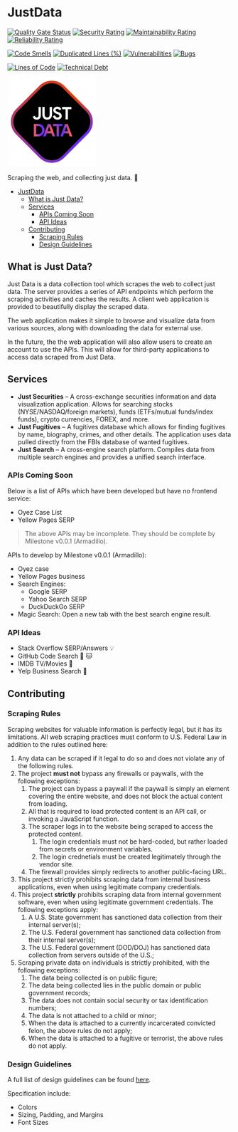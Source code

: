 # JustData

[![Quality Gate Status](https://sonarcloud.io/api/project_badges/measure?project=VirajShah21_JustData&metric=alert_status)](https://sonarcloud.io/summary/new_code?id=VirajShah21_JustData)
[![Security Rating](https://sonarcloud.io/api/project_badges/measure?project=VirajShah21_JustData&metric=security_rating)](https://sonarcloud.io/summary/new_code?id=VirajShah21_JustData)
[![Maintainability Rating](https://sonarcloud.io/api/project_badges/measure?project=VirajShah21_JustData&metric=sqale_rating)](https://sonarcloud.io/summary/new_code?id=VirajShah21_JustData)
[![Reliability Rating](https://sonarcloud.io/api/project_badges/measure?project=VirajShah21_JustData&metric=reliability_rating)](https://sonarcloud.io/summary/new_code?id=VirajShah21_JustData)

[![Code Smells](https://sonarcloud.io/api/project_badges/measure?project=VirajShah21_JustData&metric=code_smells)](https://sonarcloud.io/summary/new_code?id=VirajShah21_JustData)
[![Duplicated Lines (%)](https://sonarcloud.io/api/project_badges/measure?project=VirajShah21_JustData&metric=duplicated_lines_density)](https://sonarcloud.io/summary/new_code?id=VirajShah21_JustData)
[![Vulnerabilities](https://sonarcloud.io/api/project_badges/measure?project=VirajShah21_JustData&metric=vulnerabilities)](https://sonarcloud.io/summary/new_code?id=VirajShah21_JustData)
[![Bugs](https://sonarcloud.io/api/project_badges/measure?project=VirajShah21_JustData&metric=bugs)](https://sonarcloud.io/summary/new_code?id=VirajShah21_JustData)

<!-- [![Coverage](https://sonarcloud.io/api/project_badges/measure?project=VirajShah21_JustData&metric=coverage)](https://sonarcloud.io/summary/new_code?id=VirajShah21_JustData) -->

[![Lines of Code](https://sonarcloud.io/api/project_badges/measure?project=VirajShah21_JustData&metric=ncloc)](https://sonarcloud.io/summary/new_code?id=VirajShah21_JustData)
[![Technical Debt](https://sonarcloud.io/api/project_badges/measure?project=VirajShah21_JustData&metric=sqale_index)](https://sonarcloud.io/summary/new_code?id=VirajShah21_JustData)

<img src="./.README/logo.png" height="200px" />

Scraping the web, and collecting just data. :robot:

- [JustData](#justdata)
  - [What is Just Data?](#what-is-just-data)
  - [Services](#services)
    - [APIs Coming Soon](#apis-coming-soon)
    - [API Ideas](#api-ideas)
  - [Contributing](#contributing)
    - [Scraping Rules](#scraping-rules)
    - [Design Guidelines](#design-guidelines)

## What is Just Data?

Just Data is a data collection tool which scrapes the web to collect just data. The server provides a series of API endpoints which perform the scraping activities and caches the results. A client web application is provided to beautifully display the scraped data.

The web application makes it simple to browse and visualize data from various sources, along with downloading the data for external use.

In the future, the the web application will also allow users to create an account to use the APIs. This will allow for third-party applications to access data scraped from Just Data.

## Services

-   **Just Securities** – A cross-exchange securities information and data visualization application. Allows for searching stocks (NYSE/NASDAQ/foreign markets), funds (ETFs/mutual funds/index funds), crypto currencies, FOREX, and more.
-   **Just Fugitives** – A fugitives database which allows for finding fugitives by name, biography, crimes, and other details. The application uses data pulled directly from the FBIs database of wanted fugitives.
-   **Just Search** – A cross-engine search platform. Compiles data from multiple search engines and provides a unified search interface.

### APIs Coming Soon

Below is a list of APIs which have been developed but have no frontend service:

-   Oyez Case List
-   Yellow Pages SERP

> The above APIs may be incomplete. They should be complete by Milestone v0.0.1 (Armadillo).

APIs to develop by Milestone v0.0.1 (Armadillo):

-   Oyez case
-   Yellow Pages business
-   Search Engines:
    -   Google SERP
    -   Yahoo Search SERP
    -   DuckDuckGo SERP
-   Magic Search: Open a new tab with the best search engine result.

### API Ideas

-   Stack Overflow SERP/Answers :bulb:
-   GitHub Code Search :octopus: :cat:
-   IMDB TV/Movies :movie_camera:
-   Yelp Business Search :office:

## Contributing

### Scraping Rules

Scraping websites for valuable information is perfectly legal, but it has its limitations. All web scraping practices must conform to U.S. Federal Law in addition to the rules outlined here:

1. Any data can be scraped if it legal to do so and does not violate any of the following rules.
2. The project **must not** bypass any firewalls or paywalls, with the following exceptions:
    1. The project can bypass a paywall if the paywall is simply an element covering the entire website, and does not block the actual content from loading.
    2. All that is required to load protected content is an API call, or invoking a JavaScript function.
    3. The scraper logs in to the website being scraped to access the protected content.
        1. The login credentials must not be hard-coded, but rather loaded from secrets or environment variables.
        2. The login crednetials must be created legitimately through the vendor site.
    4. The firewall provides simply redirects to another public-facing URL.
3. This project strictly prohibits scraping data from internal business applications, even when using legitimate company credentials.
4. This project **strictly** prohibits scraping data from internal government software, even when using legitimate government credentials. The following exceptions apply:
    1. A U.S. State government has sanctioned data collection from their internal server(s);
    2. The U.S. Federal government has sanctioned data collection from their internal server(s);
    3. The U.S. Federal government (DOD/DOJ) has sanctioned data collection from servers outside of the U.S.;
5. Scraping private data on individuals is strictly prohibited, with the following exceptions:
    1. The data being collected is on public figure;
    2. The data being collected lies in the public domain or public government records;
    3. The data does not contain social security or tax identification numbers;
    4. The data is not attached to a child or minor;
    5. When the data is attached to a currently incarcerated convicted felon, the above rules do not apply;
    6. When the data is attached to a fugitive or terrorist, the above rules do not apply.

### Design Guidelines

A full list of design guidelines can be found [here](.README/design-guidelines.md).

Specification include:

-   Colors
-   Sizing, Padding, and Margins
-   Font Sizes
